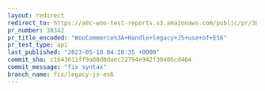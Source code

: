 ```yaml
---
layout: redirect
redirect_to: https://a8c-woo-test-reports.s3.amazonaws.com/public/pr/38342/api/index.html
pr_number: 38342
pr_title_encoded: "WooCommerce%3A+Handle+legacy+JS+use+of+ES6"
pr_test_type: api
last_published: "2023-05-18 04:28:35 +0000"
commit_sha: c1b43611ff9a08d8daec72794e942f30406cd464
commit_message: "fix syntax"
branch_name: fix/legacy-js-es6
---
```

